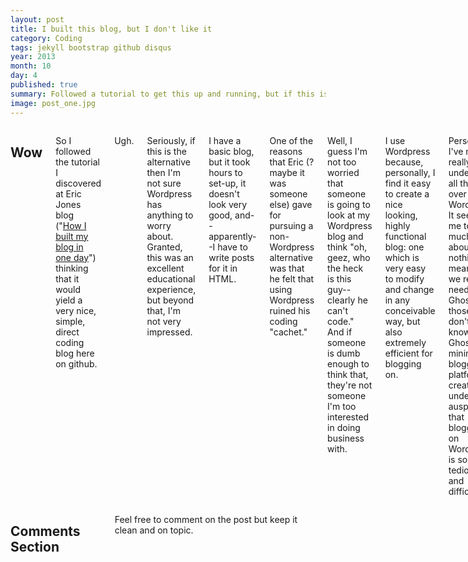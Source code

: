 ```yaml
---
layout: post
title: I built this blog, but I don't like it
category: Coding
tags: jekyll bootstrap github disqus
year: 2013
month: 10
day: 4
published: true
summary: Followed a tutorial to get this up and running, but if this is the alternative, I'll stick with Wordpress.
image: post_one.jpg
---
```


<div class="row">
	<div class="span9 columns">
	  <h2>Wow</h2>
	  <p>So I followed the tutorial I discovered at Eric Jones blog ("<a href="http://erjjones.github.io/blog/How-I-built-my-blog-in-one-day/">How I built my blog in one day</a>") thinking that it would yield a very nice, simple, direct coding blog here on github.</p>
	  <p>
	  Ugh.
	  </p>
	  <p>
	  Seriously, if this is the alternative then I'm not sure Wordpress has anything to worry about. Granted, this was an excellent educational experience, but beyond that, I'm not very impressed.
	  </p><p>
	  I have a basic blog, but it took hours to set-up, it doesn't look very good, and--apparently--I have to write posts for it in HTML.</p>
	  <p>
	  One of the reasons that Eric (? maybe it was someone else) gave for pursuing a non-Wordpress alternative was that he felt that using Wordpress ruined his coding "cachet."
	  </p><p>
	  Well, I guess I'm not too worried that someone is going to look at my Wordpress blog and think "oh, geez, who the heck is this guy--clearly he can't code." And if someone is dumb enough to think that, they're not someone I'm too interested in doing business with.</p><p>
	  I use Wordpress because, personally, I find it easy to create a nice looking, highly functional blog: one which is very easy to modify and change in any conceivable way, but also extremely efficient for blogging on.
	  </p><p>
	  Personally, I've never really understood all the furor over Wordpress. It seems to me to be much ado about nothing. I mean, do we really need Ghost? For those who don't know, Ghost is a minimalist blogging platform--created under the auspices that blogging on Wordpress is so tedious and difficult.
	  </p><p>
	  But for me, blogging on Wordpress is a cinch for my needs. And that's what I'm using. Simply writing this single post in HTML has been...well, gross. I avoid HTML even when coding because it's difficult to digest, and my fingers hate all the extra keystrokes. I use HAML, Slim, or Jade instead. I'd rather deal with their idiocyncrasies than wrangle HMTL. Yuck.
	  </p><p>
	  For those who are looking for my real blog. Please go <a href="http://abeburnettcodes.wordpress.com">here</a>.
	  </p>
	  </div>
 </div>

<div class="row">
    <div class="span9 columns">
		<h2>Comments Section</h2>
	    <p>Feel free to comment on the post but keep it clean and on topic.</p>
		<div id="disqus_thread"></div>
		<script type="text/javascript">
			/* * * CONFIGURATION VARIABLES: EDIT BEFORE PASTING INTO YOUR WEBPAGE * * */
			var disqus_shortname = 'abeburnett'; // required: replace example with your forum shortname
			var disqus_identifier = '/blog/I-built-this-blog-but-I-dont-like-it';
			var disqus_url = '/blog/I-built-this-blog-but-I-dont-like-it';

			/* * * DON'T EDIT BELOW THIS LINE * * */
			(function() {
				var dsq = document.createElement('script'); dsq.type = 'text/javascript'; dsq.async = true;
				dsq.src = 'http://' + disqus_shortname + '.disqus.com/embed.js';
				(document.getElementsByTagName('head')[0] || document.getElementsByTagName('body')[0]).appendChild(dsq);
			})();
		</script>
		<noscript>Please enable JavaScript to view the <a href="http://disqus.com/?ref_noscript">comments powered by Disqus.</a></noscript>
		<a href="http://disqus.com" class="dsq-brlink">blog comments powered by <span class="logo-disqus">Disqus</span></a>
	</div>
</div>

<!-- Twitter -->
<script>!function(d,s,id){var js,fjs=d.getElementsByTagName(s)[0];if(!d.getElementById(id)){js=d.createElement(s);js.id=id;js.src="//platform.twitter.com/widgets.js";fjs.parentNode.insertBefore(js,fjs);}}(document,"script","twitter-wjs");</script>

<!-- Google + -->
<script type="text/javascript">
  (function() {
    var po = document.createElement('script'); po.type = 'text/javascript'; po.async = true;
    po.src = 'https://apis.google.com/js/plusone.js';
    var s = document.getElementsByTagName('script')[0]; s.parentNode.insertBefore(po, s);
  })();
</script>